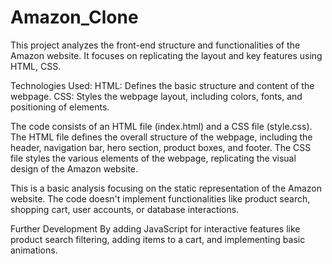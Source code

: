 # Amazon_Clone
This project analyzes the front-end structure and functionalities of the Amazon website. It focuses on replicating the layout and key features using HTML, CSS.

Technologies Used:
HTML: Defines the basic structure and content of the webpage.
CSS: Styles the webpage layout, including colors, fonts, and positioning of elements.

The code consists of an HTML file (index.html) and a CSS file (style.css).
The HTML file defines the overall structure of the webpage, including the header, navigation bar, hero section, product boxes, and footer.
The CSS file styles the various elements of the webpage, replicating the visual design of the Amazon website.

This is a basic analysis focusing on the static representation of the Amazon website.
The code doesn't implement functionalities like product search, shopping cart, user accounts, or database interactions.

Further Development 
By adding JavaScript for interactive features like product search filtering, adding items to a cart, and implementing basic animations.
